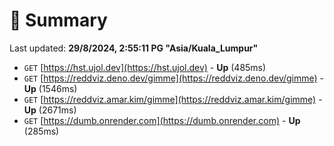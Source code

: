 # 📖 Summary
Last updated: **29/8/2024, 2:55:11 PG "Asia/Kuala_Lumpur"**

- `GET` [https://hst.ujol.dev](https://hst.ujol.dev) - **Up** (485ms)
- `GET` [https://reddviz.deno.dev/gimme](https://reddviz.deno.dev/gimme) - **Up** (1546ms)
- `GET` [https://reddviz.amar.kim/gimme](https://reddviz.amar.kim/gimme) - **Up** (2671ms)
- `GET` [https://dumb.onrender.com](https://dumb.onrender.com) - **Up** (285ms)
